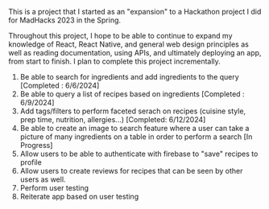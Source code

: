 This is a project that I started as an "expansion" to a Hackathon project I did for MadHacks 2023 in the Spring.

Throughout this project, I hope to be able to continue to expand my knowledge of React, React Native, and general web design principles
as well as reading documentation, using APIs, and ultimately deploying an app, from start to finish. I plan to complete this project incrementally.

1. Be able to search for ingredients and add ingredients to the query [Completed : 6/6/2024]
2. Be able to query a list of recipes based on ingredients [Completed : 6/9/2024]
3. Add tags/filters to perform faceted serach on recipes (cuisine style, prep time, nutrition, allergies...) [Completed: 6/12/2024]
4. Be able to create an image to search feature where a user can take a picture of many ingredients on a table in order to perform a search [In Progress]
5. Allow users to be able to authenticate with firebase to "save" recipes to profile
6. Allow users to create reviews for recipes that can be seen by other users as well.
7. Perform user testing
8. Reiterate app based on user testing